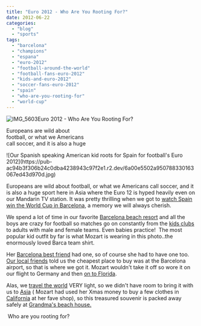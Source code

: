 ```yaml
---
title: "Euro 2012 - Who Are You Rooting For?"
date: 2012-06-22
categories: 
  - "blog"
  - "sports"
tags: 
  - "barcelona"
  - "champions"
  - "espana"
  - "euro-2012"
  - "football-around-the-world"
  - "football-fans-euro-2012"
  - "kids-and-euro-2012"
  - "soccer-fans-euro-2012"
  - "spain"
  - "who-are-you-rooting-for"
  - "world-cup"
---
```


![IMG_5603](https://pub-ac94b3f306b24c0dba4238943c97f2e1.r2.dev/6a00e5502a950788330163067ed382970d.jpg)Euro 2012 - Who Are You Rooting For?

Europeans are wild about  
football, or what we Americans  
call soccer, and it is also a huge

<!--more--> ![Our Spanish speaking American kid roots for Spain for football's Euro 2012](https://pub-ac94b3f306b24c0dba4238943c97f2e1.r2.dev/6a00e5502a950788330163067ed43d970d.jpg)

Europeans are wild about football, or what we Americans call soccer, and it is also a huge sport here in Asia where the Euro 12 is hyped heavily even on our Mandarin TV station. It was pretty thrilling when we got to [watch Spain win the World Cup in Barcelona](http://soultravelers3new.local/2010/07/watching-spain-win-the-world-cup-in-barcelona-celebrations-fifa-football-fever-europe-travel-resort.html "spain win the world cup in Barcelona"), a memory we will always cherish.  
  
We spend a lot of time in our favorite [Barcelona beach resort](http://soultravelers3new.local/2007/05/barcelona-beach.html) and all the boys are crazy for football so matches go on constantly from the [kids clubs](http://soultravelers3new.local/2010/08/camping-europe-with-kids-free-kids-clubs-family-friendly-international-travel-tips.html "kids clubs ") to adults with male and female teams. Even babies practice!  The most popular kid outfit by far is what Mozart is wearing in this photo..the enormously loved Barca team shirt.  
  
Her [Barcelona best friend](http://soultravelers3new.local/2012/04/best-friends-around-the-world-traveling-with-school-age-kids.html "Barcelona best friend") had one, so of course she had to have one too. [Our local friends](http://soultravelers3new.local/2011/06/delicious-dinner-in-barcelona.html "Our local Spanish friends") told us the cheapest place to buy was at the Barcelona airport, so that is where we got it. Mozart wouldn't take it off so wore it on our flight to Germany and then [on to Florida](http://soultravelers3new.local/2011/10/florida-road-trip-sun-fun-family-vacation.html "Florida vacation").  
  
Alas, we [travel the world](http://soultravelers3new.local/2011/07/what-our-nomadic-travel-lifestyle-looks-like-family-fun.html "travel the world as a family") VERY light, so we didn't have room to bring it with us to [Asia](http://soultravelers3new.local/2011/01/tropical-winter-home-in-penang-malaysia-location-indenpendent-digital-nomad-long-term-travel-tips-.html "Penang ") ( Mozart had used her Xmas money to buy a few clothes in [California](http://soultravelers3new.local/2012/02/beautiful-capitola-californias-oldest-beach.html "capitola california") at her fave shop), so this treasured souvenir is packed away safely at [Grandma's beach house.](http://soultravelers3new.local/2012/01/california-beach-new-years-day.html "Grandma's beach house in California")  
  
 Who are you rooting for?
